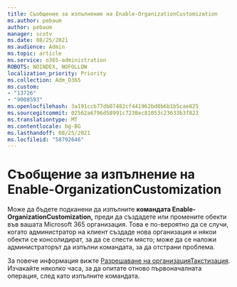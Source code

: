 ```yaml
---
title: Съобщение за изпълнение на Enable-OrganizationCustomization
ms.author: pebaum
author: pebaum
manager: scotv
ms.date: 08/25/2021
ms.audience: Admin
ms.topic: article
ms.service: o365-administration
ROBOTS: NOINDEX, NOFOLLOW
localization_priority: Priority
ms.collection: Adm_O365
ms.custom:
- "13726"
- "9008593"
ms.openlocfilehash: 3a191ccb77db07482cf441962bd8b6b1b5cae825
ms.sourcegitcommit: 02562a6796d58991c7238ec81053c23633b3f823
ms.translationtype: MT
ms.contentlocale: bg-BG
ms.lasthandoff: 08/25/2021
ms.locfileid: "58792646"
---
```

# <a name="message-to-run-enable-organizationcustomization"></a>Съобщение за изпълнение на Enable-OrganizationCustomization

Може да бъдете подканени да изпълните **командата Enable-OrganizationCustomization,** преди да създадете или промените обекти във вашата Microsoft 365 организация. Това е по-вероятно да се случи, когато администратор на клиент създаде нова организация и някои обекти се консолидират, за да се спести място; може да се наложи администраторът да изпълни командата, за да отстрани проблема.

За повече информация вижте [Разрешаване на организацияТакстизация](https://docs.microsoft.com/powershell/module/exchange/enable-organizationcustomization). Изчакайте няколко часа, за да опитате отново първоначалната операция, след като изпълните командата.